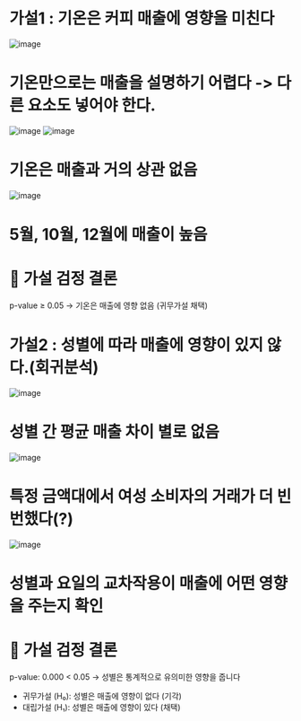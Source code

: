 # 가설1 : 기온은 커피 매출에 영향을 미친다
![image](https://github.com/user-attachments/assets/75350a26-6f5b-4018-be34-8cdf86998ef8)
# 기온만으로는 매출을 설명하기 어렵다 -> 다른 요소도 넣어야 한다.
![image](https://github.com/user-attachments/assets/e17b507b-6acc-4e62-85a4-e095f21d7139)
![image](https://github.com/user-attachments/assets/c58000df-ab8d-4bcc-88f0-b6d43d184766)
# 기온은 매출과 거의 상관 없음
![image](https://github.com/user-attachments/assets/63a55e33-7b6e-4d0f-aed7-66a6741904cb)
# 5월, 10월, 12월에 매출이 높음


# 🧪 가설 검정 결론

p-value ≥ 0.05 → 기온은 매출에 영향 없음 (귀무가설 채택)


# 가설2 : 성별에 따라 매출에 영향이 있지 않다.(회귀분석)

![image](https://github.com/user-attachments/assets/5587d952-34be-4543-b05b-988b276e2ac6)
# 성별 간 평균 매출 차이 별로 없음
![image](https://github.com/user-attachments/assets/0ddbefc2-6b56-4d2f-864e-51950e239be6)
# 특정 금액대에서 여성 소비자의 거래가 더 빈번했다(?)
![image](https://github.com/user-attachments/assets/2d17d47b-d167-4aa8-95bf-5d5908fee4a3)
# 성별과 요일의 교차작용이 매출에 어떤 영향을 주는지 확인

# 🧪 가설 검정 결론

p-value: 0.000 < 0.05 → 성별은 통계적으로 유의미한 영향을 줍니다
- 귀무가설 (H₀): 성별은 매출에 영향이 없다	(기각)
- 대립가설 (H₁): 성별은 매출에 영향이 있다	(채택)
